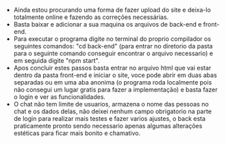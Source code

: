 - Ainda estou procurando uma forma de fazer upload do site e deixa-lo totalmente online e fazendo as correções necessárias.
- Basta baixar e adicionar a sua maquina os arquivos de back-end e front-end.
- Para executar o programa digite no terminal do proprio compilador os seguintes comandos: "cd back-end" (para entrar no diretorio da pasta para o seguinte comando 
         conseguir encontrar o arquivo necessario) e em seguida digite "npm start". 
- Apos concluir estes passos basta entrar no arquivo html que vai estar dentro da pasta front-end e iniciar o site, voce pode abrir em duas abas separadas ou em uma 
         aba anonima (o programa roda localmente pois não consegui um lugar gratis para fazer a implementação) e basta fazer o login e ver as funcionalidades.
- O chat não tem limite de usuarios, armazena o nome das pessoas no chat e os dados delas, não deixei nenhum campo obrigatorio na parte de login para realizar mais testes e fazer varios 
         ajustes, o back esta praticamente pronto sendo necessario apenas algumas alterações estéticas para ficar mais bonito e chamativo.
